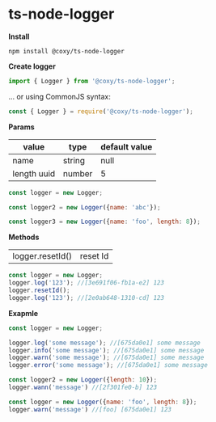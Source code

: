 # ts-node-logger

**Install**

```shell
npm install @coxy/ts-node-logger
```

**Create logger**

```javascript
import { Logger } from '@coxy/ts-node-logger';
```

... or using CommonJS syntax:

```javascript
const { Logger } = require('@coxy/ts-node-logger');
```
**Params**

| value | type | default value |
| --- | --- | --- |
| name | string | null |
| length uuid | number | 5 |

```javascript
const logger = new Logger;

const logger2 = new Logger({name: 'abc'});

const logger3 = new Logger({name: 'foo', length: 8});
```

**Methods**

|  |  |
| --- | --- | 
| logger.resetId() | reset Id |

```javascript
const logger = new Logger;
logger.log('123'); //[3e691f06-fb1a-e2] 123
logger.resetId();
logger.log('123'); //[2e0ab648-1310-cd] 123
```


**Exapmle**
```javascript
const logger = new Logger;

logger.log('some message'); //[675da0e1] some message
logger.info('some message'); //[675da0e1] some message
logger.warn('some message'); //[675da0e1] some message
logger.error('some message'); //[675da0e1] some message
```

```javascript
const logger2 = new Logger({length: 10});
logger.wann('message') //[2f301fe0-b] 123

const logger = new Logger({name: 'foo', length: 8});
logger.warn('message') //[foo] [675da0e1] 123
```
